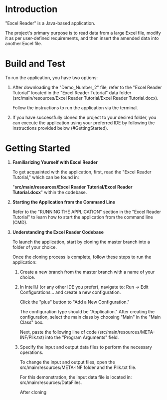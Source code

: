 # Introduction

"Excel Reader" is a Java-based application.

The project's primary purpose is to read data from a large Excel file, modify it as per user-defined requirements, and then insert the amended data into another Excel file.

# Build and Test

To run the application, you have two options:

1. After downloading the "Demo_Number_2" file, refer to the "Excel Reader Tutorial" located in the "Excel Reader Tutorial" data folder (src/main/resources/Excel Reader Tutorial/Excel Reader Tutorial.docx).

   Follow the instructions to run the application via the terminal.

2. If you have successfully cloned the project to your desired folder, you can execute the application using your preferred IDE by following the instructions provided below (#GettingStarted).

# Getting Started

1. **Familiarizing Yourself with Excel Reader**

   To get acquainted with the application, first, read the "Excel Reader Tutorial," which can be found in:

   "**src/main/resources/Excel Reader Tutorial/Excel Reader Tutorial.docx**" within the codebase.

2. **Starting the Application from the Command Line**

   Refer to the "RUNNING THE APPLICATION" section in the "Excel Reader Tutorial" to learn how to start the application from the command line (CMD).

3. **Understanding the Excel Reader Codebase**

   To launch the application, start by cloning the master branch into a folder of your choice.

   Once the cloning process is complete, follow these steps to run the application:

    1. Create a new branch from the master branch with a name of your choice.

    2. In IntelliJ (or any other IDE you prefer), navigate to: Run -> Edit Configurations... and create a new configuration.

       Click the "plus" button to "Add a New Configuration."

       The configuration type should be "Application." After creating the configuration, select the main class by choosing "Main" in the "Main Class" box.

       Next, paste the following line of code (src/main/resources/META-INF/Plik.txt) into the "Program Arguments" field.

    3. Specify the input and output data files to perform the necessary operations.

       To change the input and output files, open the src/main/resources/META-INF folder and the Plik.txt file.

       For this demonstration, the input data file is located in: src/main/resources/DataFiles.

       After cloning
